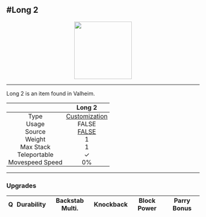 <meta property="og:title" content="Long 2 - MoreValheim" /><meta property="og:type" content="website" /><meta property="og:image" content="/assets/long_2.png" /><meta property="og:description" content="Long 2 is an item found in Valheim." /><meta name="theme-color" content="#546D78"><meta name="twitter:card" content="summary_large_image">
#Long 2
-------------
<style>img {width:20px;}.tb {width:150px;display: block;margin-left: auto;margin-right: auto;}</style>

<style>.md-typeset table:not([class]) th:not([align]) {min-width:unset!important;}</style>
<style>td{padding:0em 0.3em!important;text-align:center!important;border-left:.05rem solid var(--md-default-fg-color--lightest)}</style>

<style>th{padding:0.1em 0.3em!important;text-align:center!important;font-weight:bold}</style>

<style>pre{text-align:right!important}</style>
<style>table tr td:first-child {border-left: 0;};</style>

<figure><img src="/assets/long_2.png" class="tb" /><figcaption><small></small></figcaption></figure>

-------------

Long 2 is an item found in Valheim.

|        | Long 2              |
| ----------- | ------------------------------------ |
| Type | [Customization](../../types/customization)
| Usage | FALSE<br>
| Source | [FALSE](../../items/false)
| Weight | 1 |
| Max Stack | 1 |
| Teleportable | ✓
| Movespeed Speed | 0%


-------------

### Upgrades
| Q | Durability | Backstab Multi. | Knockback | Block Power | Parry Bonus
| - | - | - | - | - | - 
